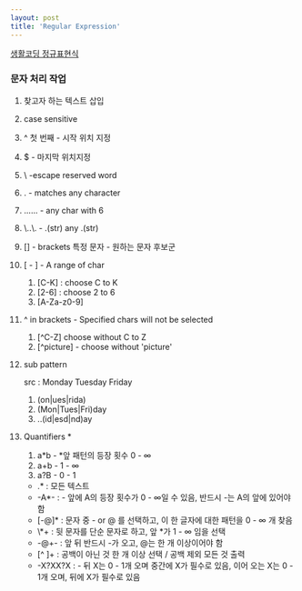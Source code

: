 ```yaml
---
layout: post
title: 'Regular Expression'
---
```


[생활코딩 정규표현식](https://www.inflearn.com/course/생활코딩-정규표현식/dashboard)



### 문자 처리 작업 

1. 찾고자 하는 텍스트 삽입
2. case sensitive 
3. ^ 첫 번째 - 시작 위치 지정
4. $ - 마지막 위치지정

5. \ -escape reserved word

6. . - matches any character 

7. ...... - any char with 6

8. \\..\\. - .(str) any .(str)

9. [] - brackets 특정 문자 - 원하는 문자 후보군 

10. [ - ] - A range of char

    1. [C-K] : choose C to K
    2. [2-6] : choose 2 to 6
    3. [A-Za-z0-9] 

11. ^ in brackets - Specified chars will not be selected 

    1. [^C-Z] choose without C to Z
    2. [^picture] - choose without 'picture'

12. sub pattern 

    src : Monday Tuesday Friday

    1. (on|ues|rida)
    2. (Mon|Tues|Fri)day 
    3. ..(id|esd|nd)ay

13. Quantifiers \*

    1. a*b - *앞 패턴의 등장 횟수 0 - ∞
    2. a+b - 1 - ∞
    3. a?B - 0 - 1

    - .\* : 모든 텍스트
    - -A*- : - 앞에 A의 등장 횟수가  0 - ∞일 수 있음, 반드시 -는 A의 앞에 있어야 함
    - [-@]\* : 문자 중 - or @ 를 선택하고, 이 한 글자에 대한 패턴을  0 - ∞ 개 찾음
    - \\\*+ : 뒷 문자를 단순 문자로 하고, 앞 \*가  1 - ∞ 임을 선택
    - -@+- : 앞 뒤 반드시 -가 오고, @는 한 개 이상이어야 함
    - [^ ]+ : 공백이 아닌 것 한 개 이상 선택 / 공백 제외 모든 것 출력
    - -X?XX?X : - 뒤 X는 0 - 1개 오며 중간에 X가 필수로 있음, 이어 오는 X는 0 - 1개 오며, 뒤에 X가 필수로 있음